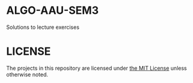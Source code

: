 # ALGO-AAU-SEM3
Solutions to lecture exercises

# LICENSE
The projects in this repository are licensed under [the MIT License](LICENSE) unless otherwise noted.